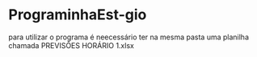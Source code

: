 # PrograminhaEst-gio
para utilizar o programa é neecessário ter na mesma pasta uma planilha chamada PREVISÕES HORÁRIO 1.xlsx
